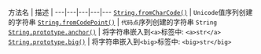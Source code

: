 方法名 | 描述 | 
---|---|---|---|---
[`String.fromCharCode()`](https://developer.mozilla.org/zh-CN/docs/Web/JavaScript/Reference/Global_Objects/String/fromCharCode) | `Unicode`值序列创建的字符串 
[`String.fromCodePoint()`](https://developer.mozilla.org/zh-CN/docs/Web/JavaScript/Reference/Global_Objects/String/fromCodePoint) | `代码点`序列创建的字符串  `String`
[`String.prototype.anchor()`](https://developer.mozilla.org/zh-CN/docs/Web/JavaScript/Reference/Global_Objects/String/anchor) | 将字符串嵌入到`<a>`标签中: `<a>str</a>` 
[`String.prototype.big()`](https://developer.mozilla.org/zh-CN/docs/Web/JavaScript/Reference/Global_Objects/String/big) | 将字符串嵌入到`<big>`标签中: `<big>str</big>` 
